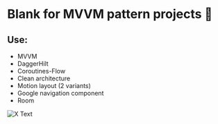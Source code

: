 <h1 align="start">Blank for MVVM pattern projects 🎯</h1>

## Use:
- MVVM
- DaggerHilt
- Coroutines-Flow
- Clean architecture 
- Motion layout (2 variants)
- Google navigation component
- Room


![X Text](https://github.com/xvadsan/BlankMVP/blob/master/anim_gif.gif)
